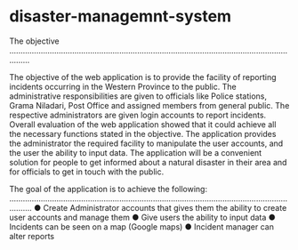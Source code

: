 # disaster-managemnt-system

The objective 
.....................................................................................................................................

The objective of the web application is to provide the facility of reporting incidents occurring in the Western Province to the public.
The administrative responsibilities are given to officials like Police stations, Grama Niladari, 
Post Office and assigned members from general public.
The respective administrators are given login accounts to report incidents. 
Overall evaluation of the web application showed that it could achieve all the necessary functions stated in the objective. 
The application provides the administrator the required facility to manipulate the user accounts, and the user the ability to input data. 
The application will be a convenient solution for people to get informed about a natural disaster in their area and for officials to get in touch with the public. 

 
The goal of the application is to achieve the following: 
...................................................................................................................................... 
● Create Administrator accounts that gives them the ability to create user accounts and manage them 
● Give users the ability to input data
● Incidents can be seen on a map (Google maps) 
● Incident manager can alter reports 
 
 

